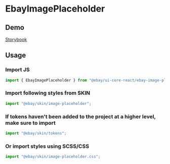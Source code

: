 # EbayImagePlaceholder

## Demo

[Storybook](https://opensource.ebay.com/ebayui-core-react/main?path=/docs/graphics-icons-ebay-image-placeholder--docs)

## Usage

### Import JS

```jsx harmony
import { EbayImagePlaceholder } from "@ebay/ui-core-react/ebay-image-placeholder";
```

### Import following styles from SKIN

```jsx harmony
import "@ebay/skin/image-placeholder";
```

### If tokens haven't been added to the project at a higher level, make sure to import

```jsx harmony
import "@ebay/skin/tokens";
```

### Or import styles using SCSS/CSS

```jsx harmony
import "@ebay/skin/image-placeholder.css";
```
